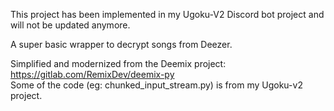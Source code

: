 This project has been implemented in my Ugoku-V2 Discord bot project and will not be updated anymore.

A super basic wrapper to decrypt songs from Deezer.

Simplified and modernized from the Deemix project: https://gitlab.com/RemixDev/deemix-py  
Some of the code (eg: chunked_input_stream.py) is from my Ugoku-v2 project.
